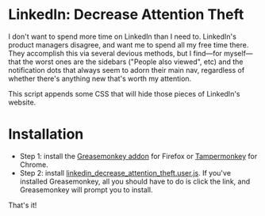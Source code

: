 # LinkedIn: Decrease Attention Theft

I don't want to spend more time on LinkedIn than I need to. LinkedIn's product managers disagree, and want me to spend all my free time there. They accomplish this via several devious methods, but I find—for myself—that the worst ones are the sidebars ("People also viewed", etc) and the notification dots that always seem to adorn their main nav, regardless of whether there's anything new that's worth my attention.

This script appends some CSS that will hide those pieces of LinkedIn's website.

# Installation

* Step 1: install the [Greasemonkey addon](https://addons.mozilla.org/en-US/firefox/addon/greasemonkey/) for Firefox or [Tampermonkey](https://chromewebstore.google.com/detail/tampermonkey/dhdgffkkebhmkfjojejmpbldmpobfkfo) for Chrome.
* Step 2: install [linkedin_decrease_attention_theft.user.js](https://github.com/lshillman/UserScripts/raw/main/LinkedIn:%20Decrease%20Attention%20Theft/linkedin_decrease_attention_theft.user.js). If you've installed Greasemonkey, all you should have to do is click the link, and Greasemonkey will prompt you to install.

That's it!